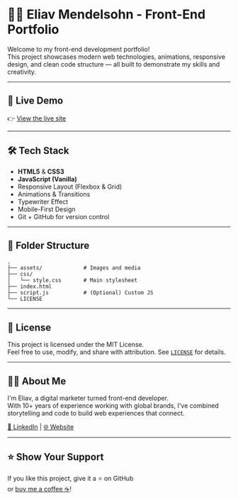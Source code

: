 # 🧑‍💻 Eliav Mendelsohn - Front-End Portfolio

Welcome to my front-end development portfolio!  
This project showcases modern web technologies, animations, responsive design, and clean code structure — all built to demonstrate my skills and creativity.

---

## 🚀 Live Demo
👉 [View the live site]([https://your-deployed-site-link.com](https://pzaboy.github.io/My-portfolio-/))

---

## 🛠️ Tech Stack

- **HTML5** & **CSS3**
- **JavaScript (Vanilla)**
- Responsive Layout (Flexbox & Grid)
- Animations & Transitions
- Typewriter Effect
- Mobile-First Design
- Git + GitHub for version control

---


## 📂 Folder Structure

```
.
├── assets/             # Images and media
├── css/
│   └── style.css       # Main stylesheet
├── index.html
├── script.js           # (Optional) Custom JS
└── LICENSE
```

---

## 📄 License

This project is licensed under the MIT License.  
Feel free to use, modify, and share with attribution. See [`LICENSE`](./LICENSE) for details.

---

## 🙋‍♂️ About Me

I'm Eliav, a digital marketer turned front-end developer.  
With 10+ years of experience working with global brands, I've combined storytelling and code to build web experiences that connect.

[💼 LinkedIn](https://www.linkedin.com/in/eliav-mendelsohn-49bb0313/) | [🌐 Website](https://pzaboy.github.io/My-portfolio-/)

---

## ⭐️ Show Your Support

If you like this project, give it a ⭐ on GitHub  
or [buy me a coffee ☕](https://buymeacoffee.com/eliav)!

